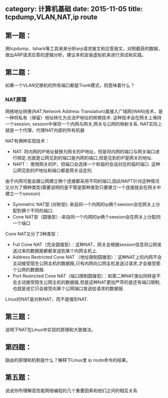 category: 计算机基础
date: 2015-11-05
title: tcpdump,VLAN,NAT,ip route
---
## 第一题：
用tcpdump、tshark等工具来来分析arp请求报文和应答报文，对照截获的数据，做出ARP请求应答的逻辑分析，建议本机安装虚拟机来进行测试和实践。

## 第二题：
如果一个VLAN交换机的所有端口都是Trunk模式，则意味着什么？

### NAT原理
网络地址转换(NAT,Network Address Translation)属接入广域网(WAN)技术，是一种将私有（保留）地址转化为合法IP地址的转换技术. 这种技术会在网关上保持一个session, session中保存一个内网与网关,网关与公网的映射关系. NAT实际上就是一个代理，代理NAT内部的所有机器

NAT有俩种实现技术：
* NAT: 将内网的IP地址替换为网关的IP地址，但是将内网的端口与网关端口进行绑定,也就是公网见到的端口是内网的端口,但是见到的IP是网关的地址.
* NAPT：	使用网关的IP，但端口会选择一个和临时会话对应的临时端口. 这种公网见到的IP地址和端口都是网关设定的.

由于内网可能会跟公网建立俩个连接都采用不同的端口,因此NAPT针对这种情况又分为了俩种类型(需要说明的是不管是那种类型只要建立一个连接就会在网关中建立一个session)
* Symmetric NAT型 (对称型): 来自同一个内网的ip俩个seesion会在网关上分配到俩个不同的端口.
* Cone NAT型（圆锥型）:来自同一个内网的ip俩个seesion会在网关上分配同一个端口

Cone NAT又分了3种类型：
* Full Cone NAT（完全圆锥型）：这种NAT，网关会根据session信息将公网发送过来的数据报都都发送到某个内网主机上.
* Address Restricted Cone NAT （地址限制圆锥型）：这种NAT上的内网不会主动接受陌生公网主机的数据报,只有内网向公网主机发送过请求,才会接受那个公网的数据报.
* Port Restricted Cone NAT（端口限制圆锥型）：和第二种NAT类似同样是不会主动接受陌生公网主机的数据报,但是这种NAT更加严苛的是还有端口限制,也就是说它只会接受向某个公网端口发送给请求的数据报.

Linux的NAT是对称NAT，而不是锥形NAT.

## 第三题：
说明下NAT在Linux中实现的原理和大致做法。

## 第四题：
路由的原理和机制是什么？解释下Linux里 ip route命令的结果。

## 第五题：
说说你所理解高性能网络编程的几个重要因素和他们之间的相互关系